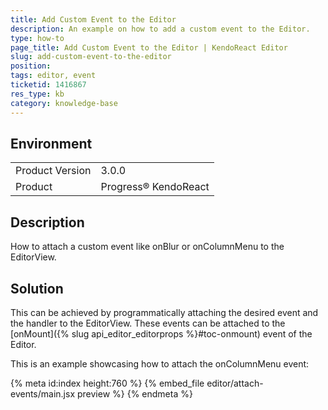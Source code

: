 ```yaml
---
title: Add Custom Event to the Editor
description: An example on how to add a custom event to the Editor.
type: how-to
page_title: Add Custom Event to the Editor | KendoReact Editor
slug: add-custom-event-to-the-editor
position:
tags: editor, event
ticketid: 1416867
res_type: kb
category: knowledge-base
---
```


## Environment
<table>
    <tbody>
	    <tr>
	    	<td>Product Version</td>
	    	<td>3.0.0</td>
	    </tr>
	    <tr>
	    	<td>Product</td>
	    	<td>Progress® KendoReact</td>
	    </tr>
    </tbody>
</table>


## Description
How to attach a custom event like onBlur or onColumnMenu to the EditorView.

## Solution
This can be achieved by programmatically attaching the desired event and the handler to the EditorView. These events can be attached to the [onMount]({% slug api_editor_editorprops %}#toc-onmount) event of the Editor.

This is an example showcasing how to attach the onColumnMenu event:

{% meta id:index height:760 %}
{% embed_file editor/attach-events/main.jsx preview %}
{% endmeta %}
